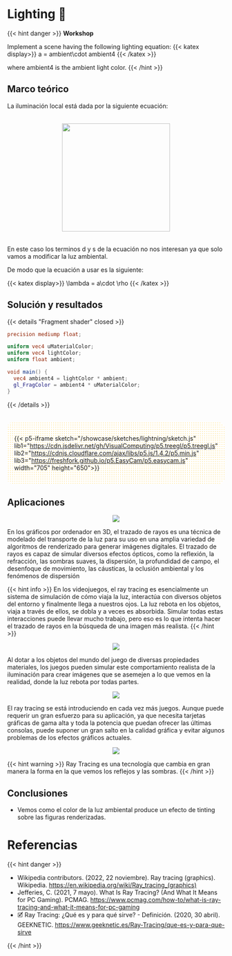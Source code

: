# Lighting 🔦

{{< hint danger >}}
<b> Workshop </b>

Implement a scene having the following lighting equation:
{{< katex display>}}
a = ambient\cdot ambient4
{{< /katex >}}

where ambient4 is the ambient light color.
{{< /hint >}}

## Marco teórico

La iluminación local está dada por la siguiente ecuación:
<img src="/showcase/sketches/lightning/Eq light.png" width="250" style="margin: 2rem auto; display: block;">

En este caso los terminos d y s de la ecuación no nos interesan ya que solo vamos a modificar la luz ambiental.

De modo que la ecuación a usar es la siguiente:

{{< katex display>}}
\lambda = a\cdot \rho
{{< /katex >}}

## Solución y resultados

{{< details "Fragment shader" closed >}}

```glsl
precision mediump float;

uniform vec4 uMaterialColor;
uniform vec4 lightColor;
uniform float ambient;

void main() {
  vec4 ambient4 = lightColor * ambient;
  gl_FragColor = ambient4 * uMaterialColor;
}
```

{{< /details >}}

<br>


<div style="display:flex; flex-direction: column; align-items: center; justify-content: center;" id="cbat">

{{< p5-iframe sketch="/showcase/sketches/lightning/sketch.js" lib1="https://cdn.jsdelivr.net/gh/VisualComputing/p5.treegl/p5.treegl.js" lib2="https://cdnjs.cloudflare.com/ajax/libs/p5.js/1.4.2/p5.min.js" lib3="https://freshfork.github.io/p5.EasyCam/p5.easycam.js"  width="705" height="650">}}

</div>


## Aplicaciones 
<center>
<img src="/showcase/sketches/lightning\RayTracing.png">
</center>

En los gráficos por ordenador en 3D, el trazado de rayos es una técnica de modelado del transporte de la luz para su uso en una amplia variedad de algoritmos de renderizado para generar imágenes digitales. El trazado de rayos es capaz de simular diversos efectos ópticos, como la reflexión, la refracción, las sombras suaves, la dispersión, la profundidad de campo, el desenfoque de movimiento, las cáusticas, la oclusión ambiental y los fenómenos de dispersión


{{< hint info >}}
En los videojuegos, el ray tracing es esencialmente un sistema de simulación de cómo viaja la luz, interactúa con diversos objetos del entorno y finalmente llega a nuestros ojos. La luz rebota en los objetos, viaja a través de ellos, se dobla y a veces es absorbida. Simular todas estas interacciones puede llevar mucho trabajo, pero eso es lo que intenta hacer el trazado de rayos en la búsqueda de una imagen más realista.
{{< /hint >}}


<center>
<img src="/showcase/sketches/lightning\RayTraced.PNG">
</center>

Al dotar a los objetos del mundo del juego de diversas propiedades materiales, los juegos pueden simular este comportamiento realista de la iluminación para crear imágenes que se asemejen a lo que vemos en la realidad, donde la luz rebota por todas partes.
<center>
<img src="/showcase/sketches/lightning\RayTraced2.png">
</center>


El ray tracing se está introduciendo en cada vez más juegos. Aunque puede requerir un gran esfuerzo para su aplicación, ya que necesita tarjetas gráficas de gama alta y toda la potencia que puedan ofrecer las últimas consolas, puede suponer un gran salto en la calidad gráfica y evitar algunos problemas de los efectos gráficos actuales.

<center>
<img src="/showcase/sketches/lightning\RayTraced3.PNG">
</center>

{{< hint warning >}}
Ray Tracing es una tecnología que cambia en gran manera la forma en la que vemos los reflejos y las sombras.
{{< /hint >}}




## Conclusiones

- Vemos como el color de la luz ambiental produce un efecto de tinting sobre las figuras renderizadas.

# Referencias

{{< hint danger >}}

- Wikipedia contributors. (2022, 22 noviembre). Ray tracing (graphics). Wikipedia. https://en.wikipedia.org/wiki/Ray_tracing_(graphics)
- Jefferies, C. (2021, 7 mayo). What Is Ray Tracing? (And What It Means for PC Gaming). PCMAG. https://www.pcmag.com/how-to/what-is-ray-tracing-and-what-it-means-for-pc-gaming
- 🗹 Ray Tracing: ¿Qué es y para qué sirve? - Definición. (2020, 30 abril). GEEKNETIC. https://www.geeknetic.es/Ray-Tracing/que-es-y-para-que-sirve

{{< /hint >}}

<style>
#cbat{
  background-color: #ffffff;
  opacity: 1;
  background-image: radial-gradient(#ffbf00 0.25px, #ffffff 0.25px);
  background-size: 5px 5px;
  border-radius: 1rem;
  padding: 1rem;
}
#cbat iframe{
  border: none;
}
</style>